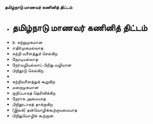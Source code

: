 **தமிழ்நாடு மாணவர் கணினித் திட்டம்**
- # தமிழ்நாடு மாணவர் கணினித் திட்டம்
- a. சுற்றுமுகமான
- எதிர்முகமல்லாத
- சுற்றி வளைத்துச் செல்கிற
- நேரடியல்லாத
- நேர்வழியல்லாப் பிறிது வழியான
- பிறிதூடு செல்கிற.
-
- சுற்றிவளைத்துக் கூறுகிற
- மறைமுகமான
- குறிப்பாகத் தெரிவிக்கிற
- நேராக அமையாத
- பிறிதூடாகத் தாக்குகிற
- (இலக்) தன்மொழிக்கூற்றாயமையாத
- பிறிதுமொழிக் கூற்றான.

